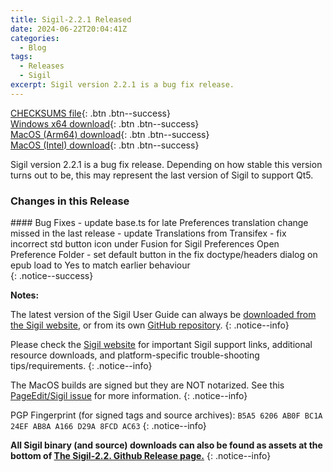 ```yaml
---
title: Sigil-2.2.1 Released
date: 2024-06-22T20:04:41Z
categories:
  - Blog
tags:
  - Releases
  - Sigil
excerpt: Sigil version 2.2.1 is a bug fix release.
---
```


[CHECKSUMS file](https://github.com/Sigil-Ebook/Sigil/releases/download/2.2.1/Sigil-2.2.1-CHECKSUMS.sha256.txt){: .btn .btn--success}<br/>
[Windows x64 download](https://github.com/Sigil-Ebook/Sigil/releases/download/2.2.1/Sigil-2.2.1-Windows-x64-Setup.exe){: .btn .btn--success}<br/>
[MacOS (Arm64) download](https://github.com/Sigil-Ebook/Sigil/releases/download/2.2.1/Sigil.app-2.2.1-Mac-arm64.txz){: .btn .btn--success}<br/>
[MacOS (Intel) download](https://github.com/Sigil-Ebook/Sigil/releases/download/2.2.1/Sigil.app-2.2.1-Mac-x86_64.txz){: .btn .btn--success}

Sigil version 2.2.1 is a bug fix release.  Depending on how stable this version turns out to be, this may represent the last version of Sigil to support Qt5.

### Changes in this Release

<div markdown="1">
#### Bug Fixes
- update base.ts for late Preferences translation change missed in the last release
- update Translations from Transifex
- fix incorrect std button icon under Fusion for Sigil Preferences Open Preference Folder
- set default button in the fix doctype/headers dialog on epub load to Yes to match earlier behaviour
</div>
{: .notice--success}

__Notes:__

The latest version of the Sigil User Guide can always be [downloaded from the Sigil website](https://sigil-ebook.com/sigil/guide), or from its own [GitHub repository](https://github.com/Sigil-Ebook/sigil-user-guide/releases/latest).
{: .notice--info}

Please check the [Sigil website](https://sigil-ebook.com/sigil) for important Sigil support links, additional resource downloads, and platform-specific trouble-shooting tips/requirements.
{: .notice--info}

The MacOS builds are signed but they are NOT notarized.  See this [PageEdit/Sigil issue]( https://github.com/Sigil-Ebook/PageEdit/issues/31) for more information.
{: .notice--info}

PGP Fingerprint (for signed tags and source archives): `B5A5 6206 AB0F BC1A 24EF AB8A A166 D29A 8FCD AC63`
{: .notice--info}

__All Sigil binary (and source) downloads can also be found as assets at the bottom of [The Sigil-2.2. Github Release page.](https://github.com/Sigil-Ebook/Sigil/releases/tag/2.2.1)__
{: .notice--info}
